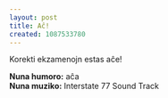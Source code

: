 ```yaml
---
layout: post
title: Aĉ!
created: 1087533780
---
```

Korekti ekzamenojn estas aĉe!

**Nuna humoro:** aĉa  
**Nuna muziko:** Interstate 77 Sound Track
